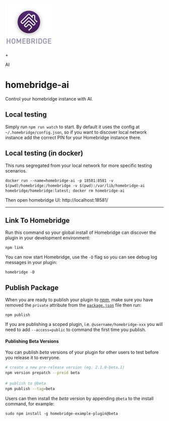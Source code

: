 <p align="center">

<img src="https://github.com/homebridge/branding/raw/master/logos/homebridge-wordmark-logo-vertical.png" width="150"><br /> +<br />

<div style="text-size: bigger;">AI</div>

</p>

# homebridge-ai

Control your homebridge instance with AI.

## Local testing

Simply run `npm run watch` to start. By default it uses the config at `~/.homebridge/config.json`, so if you want to discover local network instance add the correct PIN for your Homebridge instance there.

## Local testing (in docker)

This runs segregated from your local network for more specific testing scenarios.

```shell
docker run --name=homebridge-ai -p 18581:8581 -v $(pwd)/homebridge:/homebridge -v $(pwd):/var/lib/homebridge-ai homebridge/homebridge:latest; docker rm homebridge-ai
```

Then open homebridge UI: http://localhost:18581/

---

## Link To Homebridge

Run this command so your global install of Homebridge can discover the plugin in your development environment:

```
npm link
```

You can now start Homebridge, use the `-D` flag so you can see debug log messages in your plugin:

```
homebridge -D
```

## Publish Package

When you are ready to publish your plugin to [npm](https://www.npmjs.com/), make sure you have removed the `private` attribute from the [`package.json`](./package.json) file then run:

```
npm publish
```

If you are publishing a scoped plugin, i.e. `@username/homebridge-xxx` you will need to add `--access=public` to command the first time you publish.

#### Publishing Beta Versions

You can publish _beta_ versions of your plugin for other users to test before you release it to everyone.

```bash
# create a new pre-release version (eg. 2.1.0-beta.1)
npm version prepatch --preid beta

# publish to @beta
npm publish --tag=beta
```

Users can then install the _beta_ version by appending `@beta` to the install command, for example:

```
sudo npm install -g homebridge-example-plugin@beta
```

